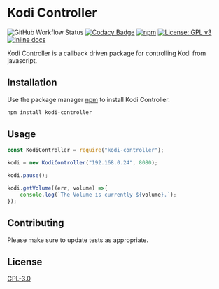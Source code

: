 # Kodi Controller
![GitHub Workflow Status](https://img.shields.io/github/workflow/status/CMP2804M-Group3/kodi-controller/Node%20CI)
[![Codacy Badge](https://api.codacy.com/project/badge/Grade/debea2731c734ee2aead6427217a3b86)](https://app.codacy.com/gh/CMP2804M-Group3/kodi-controller?utm_source=github.com&utm_medium=referral&utm_content=CMP2804M-Group3/kodi-controller&utm_campaign=Badge_Grade_Dashboard)
[![npm](https://img.shields.io/npm/v/kodi-controller?color=yellow)](https://www.npmjs.com/package/kodi-controller)
[![License: GPL v3](https://img.shields.io/badge/License-GPLv3-blue.svg)](https://www.gnu.org/licenses/gpl-3.0)
[![Inline docs](http://inch-ci.org/github/CMP2804M-Group3/kodi-controller.svg?branch=master)](http://inch-ci.org/github/CMP2804M-Group3/kodi-controller)

Kodi Controller is a callback driven package for controlling Kodi from javascript. 

## Installation

Use the package manager [npm](https://www.npmjs.com/get-npm) to install Kodi Controller.

```bash
npm install kodi-controller
```

## Usage

```javascript
const KodiController = require("kodi-controller");

kodi = new KodiController("192.168.0.24", 8080);

kodi.pause();

kodi.getVolume((err, volume) =>{
    console.log(`The Volume is currently ${volume}.`);
});
```

## Contributing
Please make sure to update tests as appropriate.

## License
[GPL-3.0](https://choosealicense.com/licenses/gpl-3.0/)
